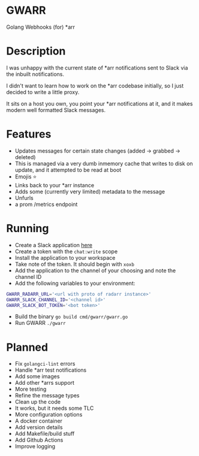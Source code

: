 # GWARR
Golang Webhooks (for) \*arr

# Description 

I was unhappy with the current state of \*arr notifications sent to Slack via the inbuilt notifications.

I didn't want to learn how to work on the \*arr codebase initially, so I just decided to write a little proxy.

It sits on a host you own, you point your \*arr notifications at it, and it makes modern well formatted Slack messages.

# Features

* Updates messages for certain state changes (added -> grabbed -> deleted)
 * This is managed via a very dumb inmemory cache that writes to disk on update, and it attempted to be read at boot
* Emojis :star:
* Links back to your \*arr instance
* Adds some (currently very limited) metadata to the message
* Unfurls
* a prom /metrics endpoint

# Running

* Create a Slack application [here](https://api.slack.com/apps)
* Create a token with the `chat:write` scope
* Install the application to your workspace
* Take note of the token. It should begin with `xoxb`
* Add the application to the channel of your choosing and note the channel ID
* Add the following variables to your environment:
```bash
GWARR_RADARR_URL='<url with proto of radarr instance>'
GWARR_SLACK_CHANNEL_ID='<channel id>'
GWARR_SLACK_BOT_TOKEN='<bot token>'
```
* Build the binary `go build cmd/gwarr/gwarr.go`
* Run GWARR `./gwarr`

# Planned

* Fix `golangci-lint` errors
* Handle \*arr test notifications
* Add some images
* Add other \*arrs support
* More testing
* Refine the message types
* Clean up the code
 * It works, but it needs some TLC
* More configuration options
* A docker container
* Add version details
* Add Makefile/build stuff
* Add Github Actions
* Improve logging
